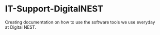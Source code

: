# IT-Support-DigitalNEST
Creating documentation on how to use the software tools we use everyday at Digital NEST. 
